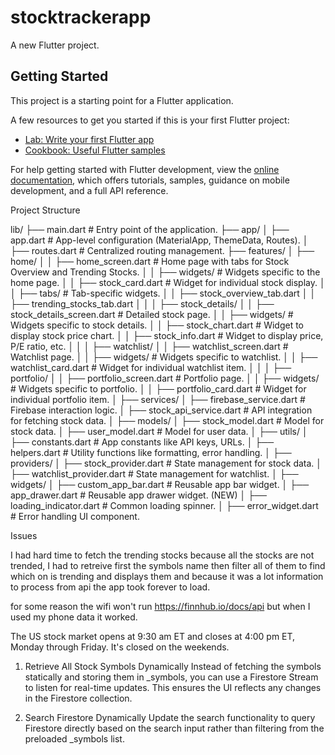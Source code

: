 # stocktrackerapp

A new Flutter project.

## Getting Started

This project is a starting point for a Flutter application.

A few resources to get you started if this is your first Flutter project:

- [Lab: Write your first Flutter app](https://docs.flutter.dev/get-started/codelab)
- [Cookbook: Useful Flutter samples](https://docs.flutter.dev/cookbook)

For help getting started with Flutter development, view the
[online documentation](https://docs.flutter.dev/), which offers tutorials,
samples, guidance on mobile development, and a full API reference.

Project Structure


lib/
├── main.dart                   # Entry point of the application.
├── app/
│   ├── app.dart                # App-level configuration (MaterialApp, ThemeData, Routes).
│   ├── routes.dart             # Centralized routing management.
├── features/
│   ├── home/
│   │   ├── home_screen.dart    # Home page with tabs for Stock Overview and Trending Stocks.
│   │   ├── widgets/            # Widgets specific to the home page.
│   │       ├── stock_card.dart # Widget for individual stock display.
│   │       ├── tabs/           # Tab-specific widgets.
│   │           ├── stock_overview_tab.dart
│   │           ├── trending_stocks_tab.dart
│   │
│   ├── stock_details/
│   │   ├── stock_details_screen.dart  # Detailed stock page.
│   │   ├── widgets/                   # Widgets specific to stock details.
│   │       ├── stock_chart.dart       # Widget to display stock price chart.
│   │       ├── stock_info.dart        # Widget to display price, P/E ratio, etc.
│   │
│   ├── watchlist/
│   │   ├── watchlist_screen.dart      # Watchlist page.
│   │   ├── widgets/                   # Widgets specific to watchlist.
│   │       ├── watchlist_card.dart    # Widget for individual watchlist item.
│   │
│   ├── portfolio/
│   │   ├── portfolio_screen.dart      # Portfolio page.
│   │   ├── widgets/                   # Widgets specific to portfolio.
│   │       ├── portfolio_card.dart    # Widget for individual portfolio item.
│
├── services/
│   ├── firebase_service.dart          # Firebase interaction logic.
│   ├── stock_api_service.dart         # API integration for fetching stock data.
│
├── models/
│   ├── stock_model.dart               # Model for stock data.
│   ├── user_model.dart                # Model for user data.
│
├── utils/
│   ├── constants.dart                 # App constants like API keys, URLs.
│   ├── helpers.dart                   # Utility functions like formatting, error handling.
│
├── providers/
│   ├── stock_provider.dart            # State management for stock data.
│   ├── watchlist_provider.dart        # State management for watchlist.
│
├── widgets/
│   ├── custom_app_bar.dart            # Reusable app bar widget.
│   ├── app_drawer.dart                # Reusable app drawer widget. (NEW)
│   ├── loading_indicator.dart         # Common loading spinner.
│   ├── error_widget.dart              # Error handling UI component.



Issues

I had hard time to fetch the trending stocks because all the stocks are not trended, I had to retreive first the symbols name then filter all of them to find which on is trending and displays them and because it was a lot information to process from api the app took forever to load.

for some reason the wifi won't run https://finnhub.io/docs/api but when I used my phone data it worked.

The US stock market opens at 9:30 am ET and closes at 4:00 pm ET, Monday through Friday. It's closed on the weekends.



1. Retrieve All Stock Symbols Dynamically
Instead of fetching the symbols statically and storing them in _symbols, you can use a Firestore Stream to listen for real-time updates. This ensures the UI reflects any changes in the Firestore collection.

2. Search Firestore Dynamically
Update the search functionality to query Firestore directly based on the search input rather than filtering from the preloaded _symbols list.